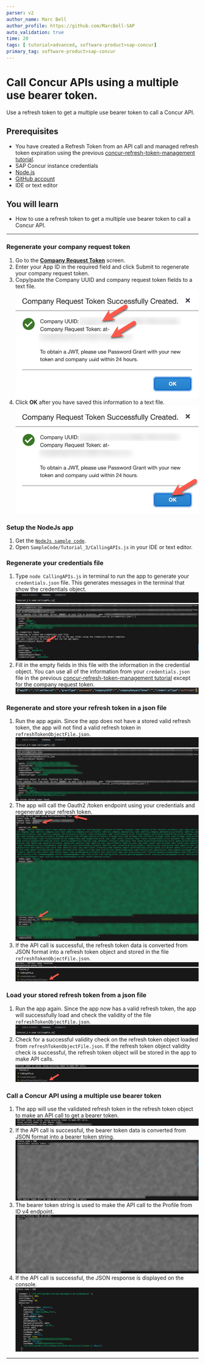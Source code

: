 ```yaml
---
parser: v2
author_name: Marc Bell
author_profile: https://github.com/MarcBell-SAP
auto_validation: true
time: 20
tags: [ tutorial>advanced, software-product>sap-concur]
primary_tag: software-product>sap-concur
---
```


# Call Concur APIs using a multiple use bearer token.
<!-- description --> Use a refresh token to get a multiple use bearer token to call a Concur API.

## Prerequisites
 - You have created a Refresh Token from an API call and managed refresh token expiration using the previous [concur-refresh-token-management tutorial](https://developers.sap.com/tutorials/concur-refresh-token-management.html).
 - SAP Concur instance credentials
 - [Node.js](https://nodejs.org/)
 - [GitHub account](https://github.com/)
 - IDE or text editor


## You will learn
  - How to use a refresh token to get a multiple use bearer token to call a Concur API.

---

### Regenerate your company request token
1. Go to the [**Company Request Token**](https://www.concursolutions.com/nui/authadmin/companytokens) screen.
2. Enter your App ID in the required field and click Submit to regenerate your company request token.
3. Copy/paste the Company UUID and company request token fields to a text file.
        <!-- border -->![image](img/company-request-token-created.png)
4. Click **OK** after you have saved this information to a text file.
        <!-- border -->![image](img/company-request-token-created-ok.png)

### Setup the NodeJs app
1. Get the [`NodeJs sample code`](https://github.com/SAP-samples/concur-api-samplecode).
2. Open ``SampleCode/Tutorial_3/CallingAPIs.js`` in your IDE or text editor.

### Regenerate your credentials file
1. Type ``node CallingAPIs.js`` in terminal to run the app to generate your ``credentials.json`` file. This generates messages in the terminal that show the credentials object.
        <!-- border -->![image](img/run-concur-calling-apis-app.png)
        <!-- border -->![image](img/run-concur-calling-apis-app-generate-file.png)
2. Fill in the empty fields in this file with the information in the credential object. You can use all of the information from your ``credentials.json`` file in the previous [concur-refresh-token-management tutorial](https://developers.sap.com/tutorials/concur-refresh-token-management.html) except for the company request token.
        <!-- border -->![image](img/credentials-json.png)

### Regenerate and store your refresh token in a json file
1. Run the app again. Since the app does not have a stored valid refresh token, the app will not find a valid refresh token in ``refreshTokenObjectFile.json``.
        <!-- border -->![image](img/run-concur-calling-apis-app.png)
        <!-- border -->![image](img/no-stored-refresh-token-found.png)
2. The app will call the Oauth2 /token endpoint using your credentials and regenerate your refresh token.
        <!-- border -->![image](img/regenerate-refresh-token.png)
3. If the API call is successful, the refresh token data is converted from JSON format into a refresh token object and stored in the file ``refreshTokenObjectFile.json``.
        <!-- border -->![image](img/stored-refresh-token.png)
        <!-- border -->![image](img/refresh-token-object-file.png)

### Load your stored refresh token from a json file
1. Run the app again. Since the app now has a valid refresh token, the app will successfully load and check the validity of the file ``refreshTokenObjectFile.json``.
        <!-- border -->![image](img/run-concur-calling-apis-app.png)
2. Check for a successful validity check on the refresh token object loaded from ``refreshTokenObjectFile.json``. If the refresh token object validity check is successful, the refresh token object will be stored in the app to make API calls.
        <!-- border -->![image](img/loaded-refresh-token-valid.png)
        <!-- border -->![image](img/refresh-token-object-file.png)

### Call a Concur API using a multiple use bearer token
1. The app will use the validated refresh token in the refresh token object to make an API call to get a bearer token.
        <!-- border -->![image](img/refresh-token-get-bearer-token.png)
2. If the API call is successful, the bearer token data is converted from JSON format into a bearer token string.
        <!-- border -->![image](img/bearer-token-conversion.png)
3. The bearer token string is used to make the API call to the Profile from ID v4 endpoint.
        <!-- border -->![image](img/bearer-token-call-api.png)
4. If the API call is successful, the JSON response is displayed on the console.
        <!-- border -->![image](img/successful-api-call.png)


---
